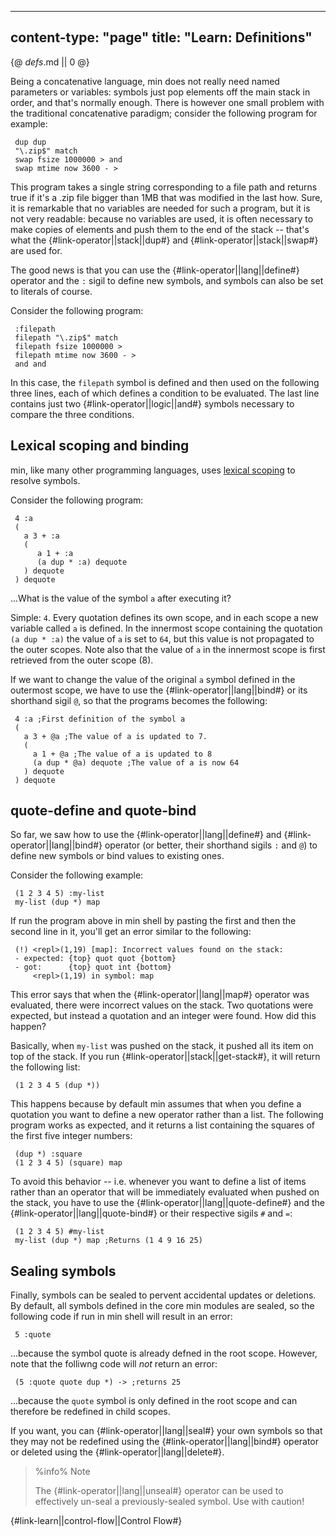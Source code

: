 -----
content-type: "page"
title: "Learn: Definitions"
-----
{@ _defs_.md || 0 @}


Being a concatenative language, min does not really need named parameters or variables: symbols just pop elements off the main stack in order, and that's normally enough. There is however one small problem with the traditional concatenative paradigm; consider the following program for example:

     dup dup 
     "\.zip$" match 
     swap fsize 1000000 > and 
     swap mtime now 3600 - >

This program takes a single string corresponding to a file path and returns true if it's a .zip file bigger than 1MB that was modified in the last how. Sure, it is remarkable that no variables are needed for such a program, but it is not very readable: because no variables are used, it is often necessary to make copies of elements and push them to the end of the stack -- that's what the {#link-operator||stack||dup#} and {#link-operator||stack||swap#} are used for.

The good news is that you can use the {#link-operator||lang||define#} operator and the `:` sigil to define new symbols, and symbols can also be set to literals of course.

Consider the following program:

     :filepath
     filepath "\.zip$" match
     filepath fsize 1000000 >
     filepath mtime now 3600 - >
     and and

In this case, the `filepath` symbol is defined and then used on the following three lines, each of which defines a condition to be evaluated. The last line contains just two {#link-operator||logic||and#} symbols necessary to compare the three conditions.


## Lexical scoping and binding

min, like many other programming languages, uses [lexical scoping](https://en.wikipedia.org/wiki/Scope_\(computer_science\)#Lexical_scope_vs._dynamic_scope) to resolve symbols.

Consider the following program:


     4 :a
     ( 
       a 3 + :a
       (
          a 1 + :a
          (a dup * :a) dequote
       ) dequote
     ) dequote

...What is the value of the symbol `a` after executing it? 

Simple: `4`. Every quotation defines its own scope, and in each scope a new variable called `a` is defined. In the innermost scope containing the quotation `(a dup * :a)` the value of `a` is set to `64`, but this value is not propagated to the outer scopes. Note also that the value of `a` in the innermost scope is first retrieved from the outer scope (8).

If we want to change the value of the original `a` symbol defined in the outermost scope, we have to use the {#link-operator||lang||bind#} or its shorthand sigil `@`, so that the programs becomes the following:

     4 :a ;First definition of the symbol a
     (
       a 3 + @a ;The value of a is updated to 7.
       (
         a 1 + @a ;The value of a is updated to 8
         (a dup * @a) dequote ;The value of a is now 64
       ) dequote
     ) dequote

## quote-define and quote-bind

So far, we saw how to use the {#link-operator||lang||define#} and {#link-operator||lang||bind#} operator (or better, their shorthand sigils `:` and `@`) to define new symbols or bind values to existing ones.

Consider the following example:

     (1 2 3 4 5) :my-list
     my-list (dup *) map

If run the program above in min shell by pasting the first and then the second line in it, you'll get an error similar to the following:

     (!) <repl>(1,19) [map]: Incorrect values found on the stack:
     - expected: {top} quot quot {bottom}
     - got:      {top} quot int {bottom}
         <repl>(1,19) in symbol: map

This error says that when the {#link-operator||lang||map#} operator was evaluated, there were incorrect values on the stack. Two quotations were expected, but instead a quotation and an integer were found. How did this happen? 

Basically, when `my-list` was pushed on the stack, it pushed all its item on top of the stack. If you run {#link-operator||stack||get-stack#}, it will return the following list:

     (1 2 3 4 5 (dup *))

This happens because by default min assumes that when you define a quotation you want to define a new operator rather than a list. The following program works as expected, and it returns a list containing the squares of the first five integer numbers:

     (dup *) :square
     (1 2 3 4 5) (square) map

To avoid this behavior -- i.e. whenever you want to define a list of items rather than an operator that will be immediately evaluated when pushed on the stack, you have to use the {#link-operator||lang||quote-define#} and the {#link-operator||lang||quote-bind#} or their respective sigils `#` and `=`:

     (1 2 3 4 5) #my-list
     my-list (dup *) map ;Returns (1 4 9 16 25) 

## Sealing symbols

Finally, symbols can be sealed to pervent accidental updates or deletions. By default, all symbols defined in the core min modules are sealed, so the following code if run in min shell will result in an error:


     5 :quote

...because the symbol quote is already defned in the root scope. However, note that the folliwng code will _not_ return an error:

     (5 :quote quote dup *) -> ;returns 25

...because the `quote` symbol is only defined in the root scope and can therefore be redefined in child scopes.

If you want, you can {#link-operator||lang||seal#} your own symbols so that they may not be redefined using the {#link-operator||lang||bind#} operator or deleted using the {#link-operator||lang||delete#}.

> %info%
> Note
> 
> The {#link-operator||lang||unseal#} operator can be used to effectively un-seal a previously-sealed symbol. Use with caution!


{#link-learn||control-flow||Control Flow#}
